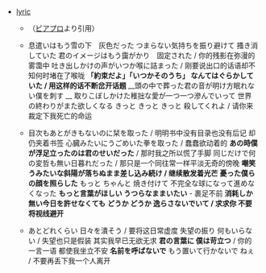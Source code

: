 - [lyric]()
    - （[ピアプロ](http://piapro.jp/t/57VC)より引用）
    - 息遣いはもう雪の下　灰色だった
つまらない気持ちを振り避けて	搔き消していた
君のイメージはもう靄がかり　固定された / 你的残影在弥漫的雾霭中
吐き出しかけの声がいつか喉に詰まった / 刚要说出口的话语却不知何时堵在了喉咙
__「約束だよ」「いつかそのうち」 なんてはぐらかしていた / 用这样的话不断岔开话题__
__頭の中で葬った君の音が明け方眠れない僕を刺す __
取りこぼしかけた稚拙な愛が一つ一つ滲んでいって
世界の終わりがまた欲しくなる 
きっと きっと きっと 殺してくれよ / 请你来裁定下我死亡的命运


    - 目次もあとがきもないのに栞を取った / 明明书中没有目录也没有后记 却仍夹着书签
心臓みたいにうごめいた拳を取った / 蠢蠢欲动着的
__あの時僕が浮足立ったのは君のせいだった__ / 那时我之所以慌了手脚
同じだけで何の変哲も無い日暮れだった / 那只是一个同往常一样平淡无奇的傍晚
__嘲笑うみたいな斜陽が落ちぬまま差し込み続け / 继续散发着光芒__
__憂った僕らの顔を照らした__ 
もっと ちゃんと 焼き付けて
不完全な球になって進めなくなった 
**もっと言葉がほしい うつらなままいたい**  - 裹足不前
**消耗しか無い今日を許せなくても** 
**どうか どうか 逸らさないでいて / 求求你 不要将视线避开**


    - あとどれくらい 日々を潰そう / 要将这日常虚度
失望の振り 何もいらない / 失望也只是假装 其实我早已无欲无求
**君の言葉に 僕は苛立つ** / 你的一言一语 都使我坐立不安
**名前を呼ばないで** 
もう置いて行かないで ねぇ / 不要再丢下我一个人离开
